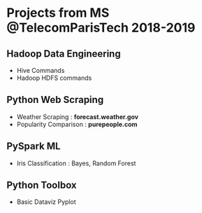 # Projects from MS @TelecomParisTech 2018-2019

## Hadoop Data Engineering
- Hive Commands
- Hadoop HDFS commands

## Python Web Scraping
- Weather Scraping : **forecast.weather.gov**
- Popularity Comparison : **purepeople.com**

## PySpark ML 
- Iris Classification : Bayes, Random Forest 

## Python Toolbox
- Basic Dataviz Pyplot

